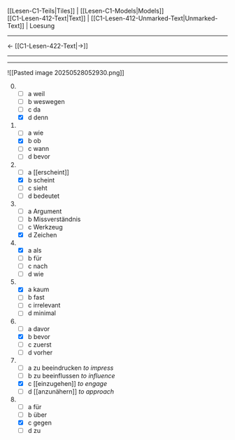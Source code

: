    [[Lesen-C1-Teils|Tiles]] | [[Lesen-C1-Models|Models]]    
   [[C1-Lesen-412-Text|Text]]  | [[C1-Lesen-412-Unmarked-Text|Unmarked-Text]] | Loesung    

---

   ←          [[C1-Lesen-422-Text|→]]     

---
---


![[Pasted image 20250528052930.png]]

0.  - [ ] a weil
    - [ ] b weswegen
    - [ ] c da
    - [x] d denn

1.  - [ ] a wie
    - [x] b ob
    - [ ] c wann
    - [ ] d bevor

2.  - [ ] a [[erscheint]]
    - [x] b scheint
    - [ ] c sieht
    - [ ] d bedeutet

3.  - [ ] a Argument
    - [ ] b Missverständnis
    - [ ] c Werkzeug
    - [x] d Zeichen

4.  - [x] a als
    - [ ] b für
    - [ ] c nach
    - [ ] d wie

5.  - [x] a kaum
    - [ ] b fast
    - [ ] c irrelevant
    - [ ] d minimal

6.  - [ ] a davor
    - [x] b bevor
    - [ ] c zuerst
    - [ ] d vorher

7.  - [ ] a zu beeindrucken _to impress_
    - [ ] b zu beeinflussen _to influence_
    - [x] c [[einzugehen]] _to engage_
    - [ ] d [[anzunähern]] _to approach_

8.  - [ ] a für
    - [ ] b über
    - [x] c gegen
    - [ ] d zu
